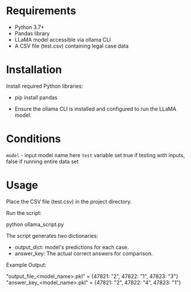 # Requirements
- Python 3.7+
- Pandas library
- LLaMA model accessible via ollama CLI
- A CSV file (test.csv) containing legal case data 

# Installation

Install required Python libraries:

- pip install pandas

- Ensure the ollama CLI is installed and configured to run the LLaMA model.

# Conditions
`model` - input model name here
`test` variable set true if testing with inputs, false if running entire data set

# Usage
Place the CSV file (test.csv) in the project directory.

Run the script:

python ollama_script.py

The script generates two dictionaries:

- output_dict: model's predictions for each case.
- answer_key: The actual correct answers for comparison. 

Example Output:

"output_file_<model_name>.pkl" = {47821: "2", 47822: "1", 47823: "3"}  
"answer_key_<model_name>.pkl" = {47821: "2", 47822: "4", 47823: "1"}